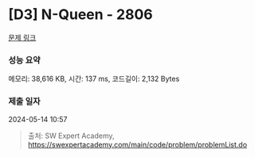 # [D3] N-Queen - 2806 

[문제 링크](https://swexpertacademy.com/main/code/problem/problemDetail.do?contestProbId=AV7GKs06AU0DFAXB) 

### 성능 요약

메모리: 38,616 KB, 시간: 137 ms, 코드길이: 2,132 Bytes

### 제출 일자

2024-05-14 10:57



> 출처: SW Expert Academy, https://swexpertacademy.com/main/code/problem/problemList.do